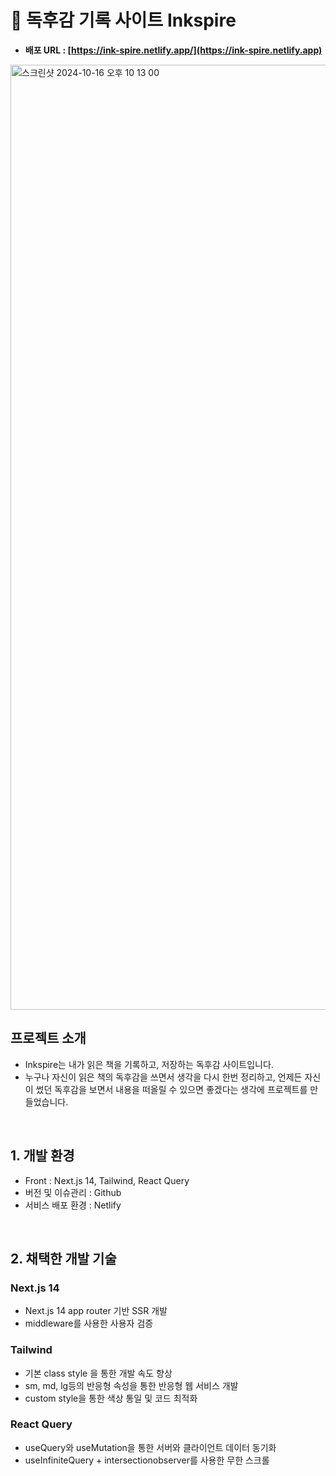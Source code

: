 # 📖 독후감 기록 사이트 Inkspire
- **배포 URL : [https://ink-spire.netlify.app/](https://ink-spire.netlify.app)**

<img width="1512" alt="스크린샷 2024-10-16 오후 10 13 00" src="https://github.com/user-attachments/assets/b8954023-625e-4aed-998d-479fa3e74fe4">


<br>

## 프로젝트 소개
- Inkspire는 내가 읽은 책을 기록하고, 저장하는 독후감 사이트입니다.
- 누구나 자신이 읽은 책의 독후감을 쓰면서 생각을 다시 한번 정리하고, 언제든 자신이 썼던 독후감을 보면서 내용을 떠올릴 수 있으면 좋겠다는 생각에 프로젝트를 만들었습니다.

<br>

## 1. 개발 환경
- Front : Next.js 14, Tailwind, React Query
- 버전 및 이슈관리 : Github
- 서비스 배포 환경 : Netlify
<br>

## 2. 채택한 개발 기술

### Next.js 14
- Next.js 14 app router 기반 SSR 개발
- middleware를 사용한 사용자 검증
    
### Tailwind
- 기본 class style 을 통한 개발 속도 향상
- sm, md, lg등의 반응형 속성을 통한 반응형 웹 서비스 개발
- custom style을 통한 색상 통일 및 코드 최적화

### React Query
- useQuery와 useMutation을 통한 서버와 클라이언트 데이터 동기화
- useInfiniteQuery + intersectionobserver를 사용한 무한 스크롤
  



